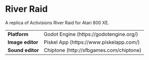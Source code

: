 # River Raid

A replica of Activisions River Raid for Atari 800 XE.

<table>
  <tr><td> <b>Platform</b>     </td><td> Godot Engine (https://godotengine.org/) </td></tr>
  <tr><td> <b>Image editor</b> </td><td> Piskel App (https://www.piskelapp.com/) </td></tr>
  <tr><td> <b>Sound editor</b> </td><td> Chiptone (http://sfbgames.com/chiptone) </td></tr>
</table>
